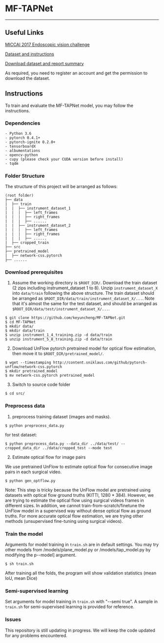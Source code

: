 MF-TAPNet
=============

----------------------------------------------------

Useful Links
------

[MICCAI 2017 Endoscopic vision challenge](https://endovissub2017-roboticinstrumentsegmentation.grand-challenge.org/)

[Dataset and instructions](
https://endovissub2017-roboticinstrumentsegmentation.grand-challenge.org/Data/)

[Download dataset and report summary](https://endovissub2017-roboticinstrumentsegmentation.grand-challenge.org/Downloads/)

As required, you need to register an account and get the permission to download the dataset.


Instructions
------

To train and evaluate the MF-TAPNet model, you may follow the instructions.


### Dependencies

```
- Python 3.6
- pytorch 0.4.1+
- pytorch-ignite 0.2.0+
- tensorboardX
- albumentations
- opencv-python
- cupy (please check your CUDA version before install)
- tqdm
```

### Folder Structure

The structure of this project will be arranged as follows:

```
(root folder)
├── data
|  ├── train
|  |  ├── instrument_dataset_1
|  |  |  ├── left_frames
|  |  |  ├── right_frames
|  |  |  ├── ......
|  |  ├── instrument_dataset_2
|  |  |  ├── left_frames
|  |  |  ├── right_frames
|  |  |  ├── ......
|  ├── cropped_train
├── src
├── pretrained_model
|  ├── network-css.pytorch
├── ......
```

### Download prerequisites


1. Assume the working directory is ``$ROOT_DIR/``. Download the train dataset (2 zips including instrument_dataset 1 to 8). Unzip ``instrument_dataset_X`` into ``data/train`` following the above structure. The train dataset should be arranged as ``$ROOT_DIR/data/train/instrument_dataset_X/...``. Note that it's almost the same for the test dataset, and should be arranged as ``$ROOT_DIR/data/test/instrument_dataset_X/...``.

```
$ git clone https://github.com/keyuncheng/MF-TAPNet.git
$ cd MF-TAPNet
$ mkdir data/
$ mkdir data/train
$ unzip instrument_1_4_training.zip -d data/train
$ unzip instrument_5_8_training.zip -d data/train
```

2. Download UnFlow pytorch pretrained model for optical flow estimation, then move it to ``$ROOT_DIR/pretrained_model/``.

```
$ wget --timestamping http://content.sniklaus.com/github/pytorch-unflow/network-css.pytorch
$ mkdir pretrained_model
$ mv network-css.pytorch pretrained_model
```

3. Switch to source code folder

```
$ cd src/
```

### Preprocess data

1. preprocess training dataset (images and masks).

```
$ python preprocess_data.py
```

for test dataset:

```
$ python preprocess_data.py --data_dir ../data/test/ --cropped_data_dir ../data/cropped_test --mode test
```


2. Estimate optical flow for image pairs

We use pretrained UnFlow to estimate optical flow for consecutive image pairs in each surgical video. 

```
$ python gen_optflow.py
```

Note: This step is tricky because the UnFlow model are pretrained using datasets with optical flow ground truths (KITTI, 1280 * 384). However, we are trying to estimate the optical flow using surgical videos frames in different sizes. In addition, we cannot train-from-scratch/finetune the UnFlow model in a supervised way without dense optical flow as ground truths. For more accurate optical flow estimation, we are trying other methods (unsupervised fine-tuning using surgical videos).


### Train the model

Arguments for model training in ``train.sh`` are in default settings. You may try other models from /models/plane_model.py or /models/tap_model.py by modifying the p--model] argument.

```
$ sh train.sh
```

After training all the folds, the program will show validation statistics (mean IoU, mean Dice)


### Semi-supervised learning

Set arguments for model training in ``train.sh`` with "--semi true". A sample in ``train.sh`` for semi-supervised learning is provided for reference.


### Issues

This repository is still updating in progress. We will keep the code updated for any problems encountered.
